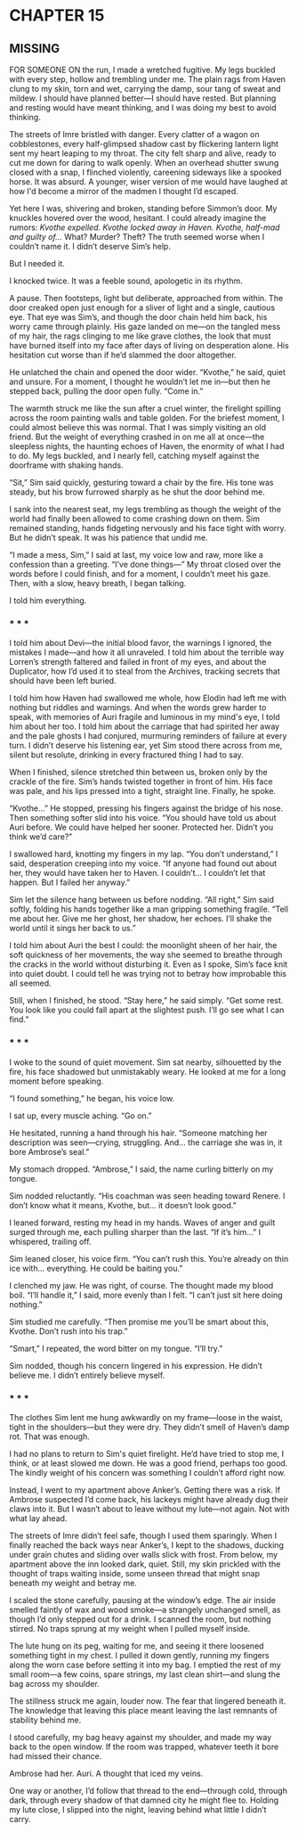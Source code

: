 # CHAPTER 15

## MISSING  

FOR SOMEONE ON the run, I made a wretched fugitive. My legs buckled with every step, hollow and trembling under me. The plain rags from Haven clung to my skin, torn and wet, carrying the damp, sour tang of sweat and mildew. I should have planned better—I should have rested. But planning and resting would have meant thinking, and I was doing my best to avoid thinking.  

The streets of Imre bristled with danger. Every clatter of a wagon on cobblestones, every half-glimpsed shadow cast by flickering lantern light sent my heart leaping to my throat. The city felt sharp and alive, ready to cut me down for daring to walk openly. When an overhead shutter swung closed with a snap, I flinched violently, careening sideways like a spooked horse. It was absurd. A younger, wiser version of me would have laughed at how I'd become a mirror of the madmen I thought I’d escaped.  

Yet here I was, shivering and broken, standing before Simmon’s door. My knuckles hovered over the wood, hesitant. I could already imagine the rumors: *Kvothe expelled. Kvothe locked away in Haven. Kvothe, half-mad and guilty of...* What? Murder? Theft? The truth seemed worse when I couldn’t name it. I didn’t deserve Sim’s help.  

But I needed it.  

I knocked twice. It was a feeble sound, apologetic in its rhythm.  

A pause. Then footsteps, light but deliberate, approached from within. The door creaked open just enough for a sliver of light and a single, cautious eye. That eye was Sim’s, and though the door chain held him back, his worry came through plainly. His gaze landed on me—on the tangled mess of my hair, the rags clinging to me like grave clothes, the look that must have burned itself into my face after days of living on desperation alone. His hesitation cut worse than if he’d slammed the door altogether.  

He unlatched the chain and opened the door wider. “Kvothe,” he said, quiet and unsure. For a moment, I thought he wouldn’t let me in—but then he stepped back, pulling the door open fully. “Come in.”  

The warmth struck me like the sun after a cruel winter, the firelight spilling across the room painting walls and table golden. For the briefest moment, I could almost believe this was normal. That I was simply visiting an old friend. But the weight of everything crashed in on me all at once—the sleepless nights, the haunting echoes of Haven, the enormity of what I had to do. My legs buckled, and I nearly fell, catching myself against the doorframe with shaking hands.  

“Sit,” Sim said quickly, gesturing toward a chair by the fire. His tone was steady, but his brow furrowed sharply as he shut the door behind me.  

I sank into the nearest seat, my legs trembling as though the weight of the world had finally been allowed to come crashing down on them. Sim remained standing, hands fidgeting nervously and his face tight with worry. But he didn’t speak. It was his patience that undid me.  

“I made a mess, Sim,” I said at last, my voice low and raw, more like a confession than a greeting. “I’ve done things—” My throat closed over the words before I could finish, and for a moment, I couldn’t meet his gaze. Then, with a slow, heavy breath, I began talking.  

I told him everything.  

### * * *

I told him about Devi—the initial blood favor, the warnings I ignored, the mistakes I made—and how it all unraveled. I told him about the terrible way Lorren’s strength faltered and failed in front of my eyes, and about the Duplicator, how I’d used it to steal from the Archives, tracking secrets that should have been left buried.  

I told him how Haven had swallowed me whole, how Elodin had left me with nothing but riddles and warnings. And when the words grew harder to speak, with memories of Auri fragile and luminous in my mind's eye, I told him about her too. I told him about the carriage that had spirited her away and the pale ghosts I had conjured, murmuring reminders of failure at every turn. I didn’t deserve his listening ear, yet Sim stood there across from me, silent but resolute, drinking in every fractured thing I had to say.  

When I finished, silence stretched thin between us, broken only by the crackle of the fire. Sim’s hands twisted together in front of him. His face was pale, and his lips pressed into a tight, straight line. Finally, he spoke.  

“Kvothe…” He stopped, pressing his fingers against the bridge of his nose. Then something softer slid into his voice. “You should have told us about Auri before. We could have helped her sooner. Protected her. Didn’t you think we’d care?”  

I swallowed hard, knotting my fingers in my lap. “You don’t understand,” I said, desperation creeping into my voice. “If anyone had found out about her, they would have taken her to Haven. I couldn’t... I couldn’t let that happen. But I failed her anyway.”  

Sim let the silence hang between us before nodding. “All right,” Sim said softly, folding his hands together like a man gripping something fragile. “Tell me about her. Give me her ghost, her shadow, her echoes. I’ll shake the world until it sings her back to us.”  

I told him about Auri the best I could: the moonlight sheen of her hair, the soft quickness of her movements, the way she seemed to breathe through the cracks in the world without disturbing it. Even as I spoke, Sim’s face knit into quiet doubt. I could tell he was trying not to betray how improbable this all seemed.  

Still, when I finished, he stood. “Stay here,” he said simply. “Get some rest. You look like you could fall apart at the slightest push. I’ll go see what I can find.”  

### * * *

I woke to the sound of quiet movement. Sim sat nearby, silhouetted by the fire, his face shadowed but unmistakably weary. He looked at me for a long moment before speaking.  

“I found something,” he began, his voice low.  

I sat up, every muscle aching. “Go on.”  

He hesitated, running a hand through his hair. “Someone matching her description was seen—crying, struggling. And... the carriage she was in, it bore Ambrose’s seal.”  

My stomach dropped. “Ambrose,” I said, the name curling bitterly on my tongue.  

Sim nodded reluctantly. “His coachman was seen heading toward Renere. I don’t know what it means, Kvothe, but... it doesn’t look good.”  

I leaned forward, resting my head in my hands. Waves of anger and guilt surged through me, each pulling sharper than the last. “If it’s him...” I whispered, trailing off.  

Sim leaned closer, his voice firm. “You can’t rush this. You’re already on thin ice with... everything. He could be baiting you.”  

I clenched my jaw. He was right, of course. The thought made my blood boil. “I’ll handle it,” I said, more evenly than I felt. “I can’t just sit here doing nothing.”  

Sim studied me carefully. “Then promise me you’ll be smart about this, Kvothe. Don’t rush into his trap.”  

“Smart,” I repeated, the word bitter on my tongue. “I’ll try.”  

Sim nodded, though his concern lingered in his expression. He didn’t believe me. I didn’t entirely believe myself.  

### * * *

The clothes Sim lent me hung awkwardly on my frame—loose in the waist, tight in the shoulders—but they were dry. They didn’t smell of Haven’s damp rot. That was enough.  

I had no plans to return to Sim's quiet firelight. He’d have tried to stop me, I think, or at least slowed me down. He was a good friend, perhaps too good. The kindly weight of his concern was something I couldn’t afford right now.  

Instead, I went to my apartment above Anker’s. Getting there was a risk. If Ambrose suspected I’d come back, his lackeys might have already dug their claws into it. But I wasn’t about to leave without my lute—not again. Not with what lay ahead.  

The streets of Imre didn’t feel safe, though I used them sparingly. When I finally reached the back ways near Anker’s, I kept to the shadows, ducking under grain chutes and sliding over walls slick with frost. From below, my apartment above the inn looked dark, quiet. Still, my skin prickled with the thought of traps waiting inside, some unseen thread that might snap beneath my weight and betray me.  

I scaled the stone carefully, pausing at the window’s edge. The air inside smelled faintly of wax and wood smoke—a strangely unchanged smell, as though I’d only stepped out for a drink. I scanned the room, but nothing stirred. No traps sprung at my weight when I pulled myself inside.  

The lute hung on its peg, waiting for me, and seeing it there loosened something tight in my chest. I pulled it down gently, running my fingers along the worn case before setting it into my bag. I emptied the rest of my small room—a few coins, spare strings, my last clean shirt—and slung the bag across my shoulder. 

The stillness struck me again, louder now. The fear that lingered beneath it. The knowledge that leaving this place meant leaving the last remnants of stability behind me.  

I stood carefully, my bag heavy against my shoulder, and made my way back to the open window. If the room was trapped, whatever teeth it bore had missed their chance.  

Ambrose had her. Auri. A thought that iced my veins.  

One way or another, I’d follow that thread to the end—through cold, through dark, through every shadow of that damned city he might flee to. Holding my lute close, I slipped into the night, leaving behind what little I didn’t carry.  
